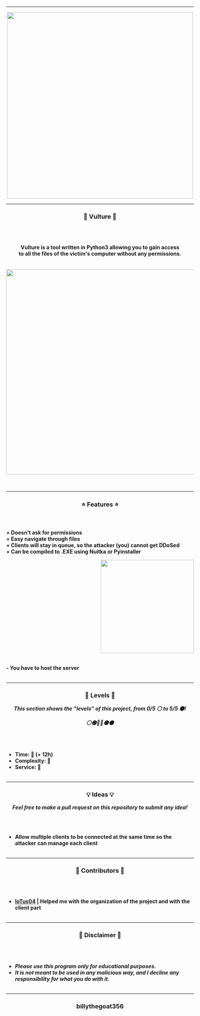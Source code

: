 -----

<p align="center">
<img src="https://repository-images.githubusercontent.com/439958652/7d39b9f7-348b-4120-8012-9642ca451ce1", width="500", height="500">
</p>

-----

### <p align="center">🦅 Vulture 🦅</p>

<br><br>
<p align="center">
<strong>
Vulture is a tool written in Python3 allowing you to gain access
<br>
to all the files of the victim's computer without any permissions.
<br><br><br>
</strong>
<img src="https://cdn.discordapp.com/attachments/940036299941904405/950168655453364254/unknown.png" width="750", height="550">
</p>
<br>

-----

### <p align="center">⭐ Features ⭐</p>

<br><br>
<strong>+ Doesn't ask for permissions</strong>
<br>
<strong>+ Easy navigate through files</strong>
<br>
<strong>+ Clients will stay in queue, so the attacker (you) cannot get DDoSed</strong>
<br>
<strong>+ Can be compiled to .EXE using Nuitka or Pyinstaller</strong>
<br>

<p align="right">
<img src="https://repository-images.githubusercontent.com/439958652/7d39b9f7-348b-4120-8012-9642ca451ce1" width="250", height="250">
</p>

<br>
<strong>- You have to host the server</strong>
<br><br>

-----

### <p align="center">🎯 Levels 🎯</p>

<p align="center"><strong><i>This section shows the "levels" of this project, from 0/5 ⚪ to 5/5 ⚫!</i></strong</p>
<p align="center"><strong><i>⚪🟢🔵🔴🟣⚫</i></strong</p>

<br><br>
* Time: 🔴 (+ 12h)
* Complexity: 🔴
* Service: 🔴
<br><br>

-----

### <p align="center">💡 Ideas 💡</p>

<p align="center"><strong><i>Feel free to make a pull request on this repository to submit any idea!</i></strong</p>

<br><br>
* Allow multiple clients to be connected at the same time so the attacker can manage each client
<br><br>

-----
  
### <p align="center">🎨 Contributors 🎨</p>

<br><br>
* [loTus04](https://github.com/loTus04) | Helped me with the organization of the project and with the client part
<br><br>
  
-----

### <p align="center">📌 Disclaimer 📌</p>

<br><br>
* ***Please use this program only for educational purposes.***
* ***It is not meant to be used in any malicious way, and I decline any responsibility for what you do with it.***
<br><br>

-----

### <p align="center">billythegoat356</p>

